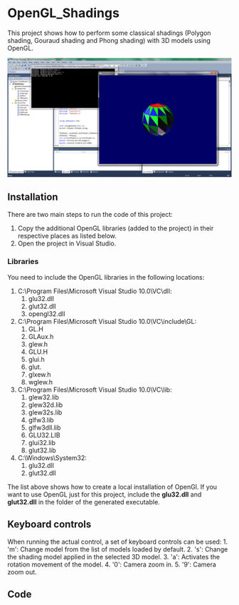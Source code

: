 # OpenGL_Shadings

This project shows how to perform some classical shadings (Polygon shading, Gouraud shading and Phong shading) with 3D models using OpenGL.

![demo](/images/demo01.gif?raw=true)

## Installation

There are two main steps to run the code of this project:
1. Copy the additional OpenGL libraries (added to the project) in their respective places as listed below.
2. Open the project in Visual Studio. 

### Libraries

You need to include the OpenGL libraries in the following locations:
1. C:\Program Files\Microsoft Visual Studio 10.0\VC\dll:
	1. glu32.dll
	2. glut32.dll
	3. opengl32.dll
2. C:\Program Files\Microsoft Visual Studio 10.0\VC\include\GL:
	1. GL.H
	2. GLAux.h
	3. glew.h
	4. GLU.H
	5. glui.h
	6. glut.
	7. glxew.h
	8. wglew.h
3. C:\Program Files\Microsoft Visual Studio 10.0\VC\lib:
	1. glew32.lib
	2. glew32d.lib
	3. glew32s.lib
	4. glfw3.lib
	5. glfw3dll.lib
	6. GLU32.LIB
	7. glui32.lib
	8. glut32.lib
4. C:\Windows\System32:
	1. glu32.dll
	2. glut32.dll

The list above shows how to create a local installation of OpenGl. If you want to use OpenGL just for this project, include the **glu32.dll** and **glut32.dll** in the folder of the generated executable.

## Keyboard controls

When running the actual control, a set of keyboard controls can be used:
	1. 'm': Change model from the list of models loaded by default.
	2. 's': Change the shading model applied in the selected 3D model.
	3. 'a': Activates the rotation movement of the model.
	4. '0': Camera zoom in.
	5. '9': Camera zoom out.

## Code



